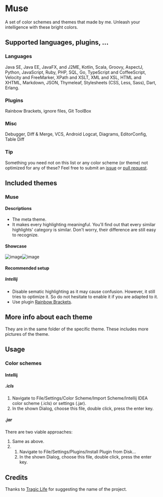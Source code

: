 # Muse
A set of color schemes and themes that made by me. Unleash your intelligence with these bright colors.
## Supported languages, plugins, ...
### Languages
Java SE, Java EE, JavaFX, and J2ME, Kotlin, Scala, Groovy, AspectJ, Python, JavaScript, Ruby, PHP, SQL, Go, TypeScript and CoffeeScript, Velocity and FreeMarker, XPath and XSLT, XML and XSL, HTML and XHTML, Markdown, JSON, Thymeleaf, Stylesheets (CSS, Less, Sass), Dart, Erlang.
### Plugins
Rainbow Brackets, ignore files, Git ToolBox
### Misc
Debugger, Diff & Merge, VCS, Android Logcat, Diagrams, EditorConfig, Table Diff
### Tip
Something you need not on this list or any color scheme (or theme) not optimized for any of these? Feel free to submit an [issue](https://github.com/fakeinc/muse/issues/new) or [pull request](https://github.com/fakeinc/muse/compare).
## Included themes
### Muse
#### Descriptions
* The meta theme.
* It makes every highlighting meaningful. You'll find out that every similar highlights' category is similar. Don't worry, their difference are still easy to recognize.
#### Showcase
![image](https://user-images.githubusercontent.com/30282312/58776568-4a076580-8599-11e9-9ad2-3eeb70c433e9.png)![image](https://user-images.githubusercontent.com/30282312/58776624-6dcaab80-8599-11e9-8fe7-61eb6090d5c1.png)
#### Recommended setup
##### Intellij
* Disable sematic highlighting as it may cause confusion. However, it still tries to optimize it. So do not hesitate to enable it if you are adapted to it.
* Use plugin [Rainbow Brackets](https://plugins.jetbrains.com/plugin/10080-rainbow-brackets).
## More info about each theme
They are in the same folder of the specific theme.
These includes more pictures of the theme.
## Usage
### Color schemes
#### Intellij
##### .icls
1. Navigate to <span title="You can use keyboard shortcut 'Ctrl + Alt + S' if you want.">File/Settings/</span>Color Scheme/<span title="It's in the 'Settings' button">Import Scheme/</span>Intellij IDEA color scheme (.icls) or settings (.jar).
2. In the shown Dialog, choose this file, double click, press the enter key.
##### .jar
There are two viable approaches:
1. Same as above.
2. 1. Navigate to <span title="You can use keyboard shortcut 'Ctrl + Alt + S' if you want.">File/Settings/</span>Plugins/<span title="It's in the 'Settings' button">Install Plugin from Disk...
   2. In the shown Dialog, choose this file, double click, press the enter key.
## Credits
Thanks to [Tragic Life](https://github.com/TragicLifeHu) for suggesting the name of the project.
